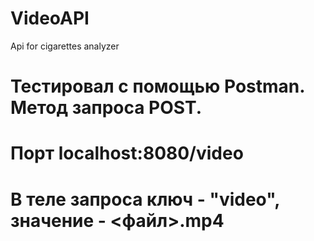 # VideoAPI
Api for cigarettes analyzer
# Тестировал с помощью Postman. Метод запроса POST. 
# Порт localhost:8080/video
# В теле запроса ключ - "video", значение - <файл>.mp4
